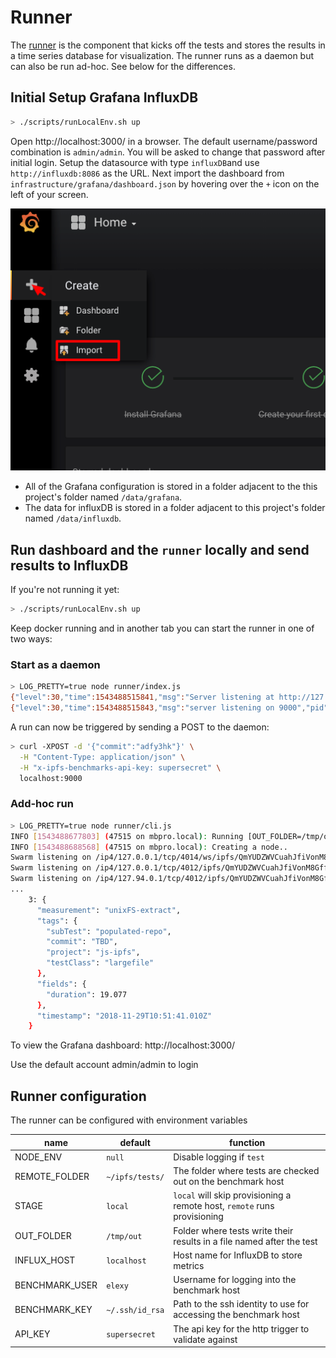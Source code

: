 # Runner

The [runner](../runner/) is the component that kicks off the tests and stores the results in a time series database for visualization. The runner runs as a daemon but can also be run ad-hoc. See below for the differences.

## Initial Setup Grafana InfluxDB

```bash
> ./scripts/runLocalEnv.sh up
```

Open http://localhost:3000/ in a browser. The default username/password combination is `admin/admin`. You will be asked to change that password after initial login. Setup the datasource with type `influxDB`and use `http://influxdb:8086` as the URL. Next import the dashboard from `infrastructure/grafana/dashboard.json` by hovering over the `+` icon on the left of your screen.

![Grafana import dashboard](import-hover.png)

* All of the Grafana configuration is stored in a folder adjacent to the this project's folder named `/data/grafana`.
* The data for influxDB is stored in a folder adjacent to this project's folder named `/data/influxdb`.

## Run dashboard and the `runner` locally and send results to InfluxDB

If you're not running it yet:

```bash
> ./scripts/runLocalEnv.sh up
```

Keep docker running and in another tab you can start the runner in one of two ways:

### Start as a daemon

```bash
> LOG_PRETTY=true node runner/index.js
{"level":30,"time":1543488515841,"msg":"Server listening at http://127.0.0.1:9000","pid":47039,"hostname":"mbpro.local","v":1}
{"level":30,"time":1543488515843,"msg":"server listening on 9000","pid":47039,"hostname":"mbpro.local","v":1}
```

A run can now be triggered by sending a POST to the daemon:

```bash
> curl -XPOST -d '{"commit":"adfy3hk"}' \
  -H "Content-Type: application/json" \
  -H "x-ipfs-benchmarks-api-key: supersecret" \
  localhost:9000
```

### Add-hoc run

```bash
> LOG_PRETTY=true node runner/cli.js
INFO [1543488677803] (47515 on mbpro.local): Running [OUT_FOLDER=/tmp/out REMOTE=true node /Users/elexy/projects/nearform/ipfs/benchmarks/tests/local-transfer.js] locally
INFO [1543488688568] (47515 on mbpro.local): Creating a node..
Swarm listening on /ip4/127.0.0.1/tcp/4014/ws/ipfs/QmYUDZWVCuahJfiVonM8GfftQ8rCDgMSvjM9zxpGANHEq2
Swarm listening on /ip4/127.0.0.1/tcp/4012/ipfs/QmYUDZWVCuahJfiVonM8GfftQ8rCDgMSvjM9zxpGANHEq2
Swarm listening on /ip4/127.94.0.1/tcp/4012/ipfs/QmYUDZWVCuahJfiVonM8GfftQ8rCDgMSvjM9zxpGANHEq2
...
    3: {
      "measurement": "unixFS-extract",
      "tags": {
        "subTest": "populated-repo",
        "commit": "TBD",
        "project": "js-ipfs",
        "testClass": "largefile"
      },
      "fields": {
        "duration": 19.077
      },
      "timestamp": "2018-11-29T10:51:41.010Z"
    }
```


To view the Grafana dashboard: http://localhost:3000/

Use the default account admin/admin to login

## Runner configuration

The runner can be configured with environment variables

| name | default | function |
|---|---|---|
| NODE_ENV | `null` | Disable logging if `test` |
| REMOTE_FOLDER | `~/ipfs/tests/` | The folder where tests are checked out on the benchmark host |
| STAGE | `local` | `local` will skip provisioning a remote host, `remote` runs provisioning |
| OUT_FOLDER | `/tmp/out` | Folder where tests write their results in a file named after the test |
| INFLUX_HOST | `localhost` | Host name for InfluxDB to store metrics |
| BENCHMARK_USER | `elexy` | Username for logging into the benchmark host |
| BENCHMARK_KEY | `~/.ssh/id_rsa` | Path to the ssh identity to use for accessing the benchmark host |
| API_KEY | `supersecret` | The api key for the http trigger to validate against |
